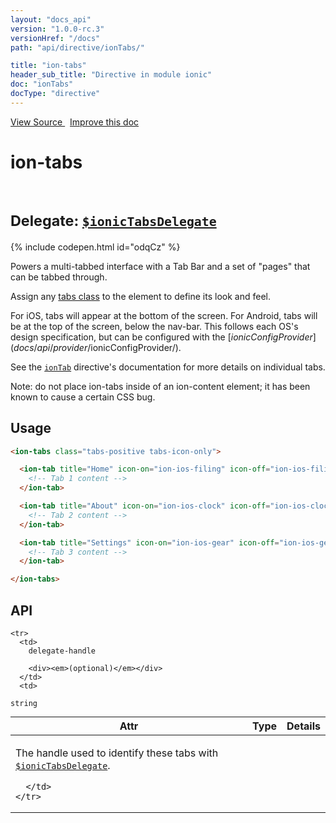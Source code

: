 ```yaml
---
layout: "docs_api"
version: "1.0.0-rc.3"
versionHref: "/docs"
path: "api/directive/ionTabs/"

title: "ion-tabs"
header_sub_title: "Directive in module ionic"
doc: "ionTabs"
docType: "directive"
---
```


<div class="improve-docs">
  <a href='http://github.com/driftyco/ionic/tree/1.x/js/angular/directive/tabs.js#L1'>
    View Source
  </a>
  &nbsp;
  <a href='http://github.com/driftyco/ionic/edit/master/js/angular/directive/tabs.js#L1'>
    Improve this doc
  </a>
</div>




<h1 class="api-title">

  ion-tabs



<br/>
<small>
  Delegate: <a href="/docs/api/service/$ionicTabsDelegate/"><code>$ionicTabsDelegate</code></a>
</small>

</h1>


{% include codepen.html id="odqCz" %}




Powers a multi-tabbed interface with a Tab Bar and a set of "pages" that can be tabbed
through.

Assign any [tabs class](/docs/components#tabs) to the element to define
its look and feel.

For iOS, tabs will appear at the bottom of the screen. For Android, tabs will be at the top
of the screen, below the nav-bar. This follows each OS's design specification, but can be
configured with the [$ionicConfigProvider](docs/api/provider/$ionicConfigProvider/).

See the <a href="/docs/api/directive/ionTab/"><code>ionTab</code></a> directive's documentation for more details on
individual tabs.

Note: do not place ion-tabs inside of an ion-content element; it has been known to cause a
certain CSS bug.








  
<h2 id="usage">Usage</h2>
  
```html
<ion-tabs class="tabs-positive tabs-icon-only">

  <ion-tab title="Home" icon-on="ion-ios-filing" icon-off="ion-ios-filing-outline">
    <!-- Tab 1 content -->
  </ion-tab>

  <ion-tab title="About" icon-on="ion-ios-clock" icon-off="ion-ios-clock-outline">
    <!-- Tab 2 content -->
  </ion-tab>

  <ion-tab title="Settings" icon-on="ion-ios-gear" icon-off="ion-ios-gear-outline">
    <!-- Tab 3 content -->
  </ion-tab>

</ion-tabs>
```
  
  
<h2 id="api" style="clear:both;">API</h2>

<table class="table" style="margin:0;">
  <thead>
    <tr>
      <th>Attr</th>
      <th>Type</th>
      <th>Details</th>
    </tr>
  </thead>
  <tbody>
    
    <tr>
      <td>
        delegate-handle
        
        <div><em>(optional)</em></div>
      </td>
      <td>
        
  <code>string</code>
      </td>
      <td>
        <p>The handle used to identify these tabs
with <a href="/docs/api/service/$ionicTabsDelegate/"><code>$ionicTabsDelegate</code></a>.</p>

        
      </td>
    </tr>
    
  </tbody>
</table>

  

  





